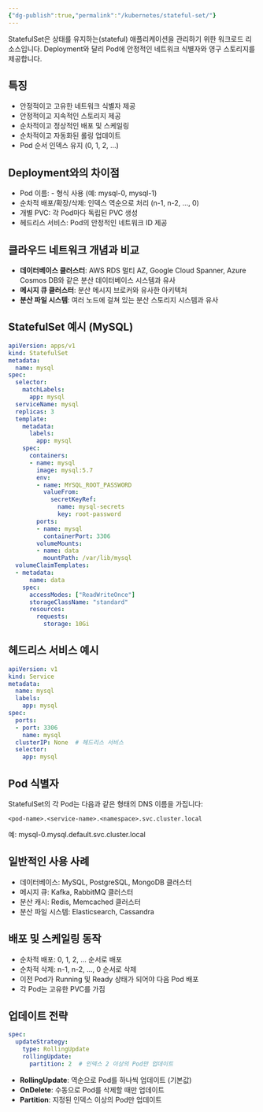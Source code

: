 ```yaml
---
{"dg-publish":true,"permalink":"/kubernetes/stateful-set/"}
---
```



StatefulSet은 상태를 유지하는(stateful) 애플리케이션을 관리하기 위한 워크로드 리소스입니다. Deployment와 달리 Pod에 안정적인 네트워크 식별자와 영구 스토리지를 제공합니다.

## 특징

- 안정적이고 고유한 네트워크 식별자 제공
- 안정적이고 지속적인 스토리지 제공
- 순차적이고 정상적인 배포 및 스케일링
- 순차적이고 자동화된 롤링 업데이트
- Pod 순서 인덱스 유지 (0, 1, 2, ...)

## Deployment와의 차이점

- Pod 이름: <statefulset-name>-<index> 형식 사용 (예: mysql-0, mysql-1)
- 순차적 배포/확장/삭제: 인덱스 역순으로 처리 (n-1, n-2, ..., 0)
- 개별 PVC: 각 Pod마다 독립된 PVC 생성
- 헤드리스 서비스: Pod의 안정적인 네트워크 ID 제공

## 클라우드 네트워크 개념과 비교

- **데이터베이스 클러스터**: AWS RDS 멀티 AZ, Google Cloud Spanner, Azure Cosmos DB와 같은 분산 데이터베이스 시스템과 유사
- **메시지 큐 클러스터**: 분산 메시지 브로커와 유사한 아키텍처
- **분산 파일 시스템**: 여러 노드에 걸쳐 있는 분산 스토리지 시스템과 유사

## StatefulSet 예시 (MySQL)

```yaml
apiVersion: apps/v1
kind: StatefulSet
metadata:
  name: mysql
spec:
  selector:
    matchLabels:
      app: mysql
  serviceName: mysql
  replicas: 3
  template:
    metadata:
      labels:
        app: mysql
    spec:
      containers:
      - name: mysql
        image: mysql:5.7
        env:
        - name: MYSQL_ROOT_PASSWORD
          valueFrom:
            secretKeyRef:
              name: mysql-secrets
              key: root-password
        ports:
        - name: mysql
          containerPort: 3306
        volumeMounts:
        - name: data
          mountPath: /var/lib/mysql
  volumeClaimTemplates:
  - metadata:
      name: data
    spec:
      accessModes: ["ReadWriteOnce"]
      storageClassName: "standard"
      resources:
        requests:
          storage: 10Gi
```

## 헤드리스 서비스 예시

```yaml
apiVersion: v1
kind: Service
metadata:
  name: mysql
  labels:
    app: mysql
spec:
  ports:
  - port: 3306
    name: mysql
  clusterIP: None  # 헤드리스 서비스
  selector:
    app: mysql
```

## Pod 식별자

StatefulSet의 각 Pod는 다음과 같은 형태의 DNS 이름을 가집니다:

```
<pod-name>.<service-name>.<namespace>.svc.cluster.local
```

예: mysql-0.mysql.default.svc.cluster.local

## 일반적인 사용 사례

- 데이터베이스: MySQL, PostgreSQL, MongoDB 클러스터
- 메시지 큐: Kafka, RabbitMQ 클러스터
- 분산 캐시: Redis, Memcached 클러스터
- 분산 파일 시스템: Elasticsearch, Cassandra

## 배포 및 스케일링 동작

- 순차적 배포: 0, 1, 2, ... 순서로 배포
- 순차적 삭제: n-1, n-2, ..., 0 순서로 삭제
- 이전 Pod가 Running 및 Ready 상태가 되어야 다음 Pod 배포
- 각 Pod는 고유한 PVC를 가짐

## 업데이트 전략

```yaml
spec:
  updateStrategy:
    type: RollingUpdate
    rollingUpdate:
      partition: 2  # 인덱스 2 이상의 Pod만 업데이트
```

- **RollingUpdate**: 역순으로 Pod를 하나씩 업데이트 (기본값)
- **OnDelete**: 수동으로 Pod를 삭제할 때만 업데이트
- **Partition**: 지정된 인덱스 이상의 Pod만 업데이트
